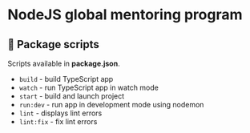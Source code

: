 # NodeJS global mentoring program

## 👀 Package scripts

Scripts available in **package.json**.

- `build` - build TypeScript app
- `watch` - run TypeScript app in watch mode
- `start` - build and launch project
- `run:dev` - run app in development mode using nodemon
- `lint` - displays lint errors
- `lint:fix` - fix lint errors
